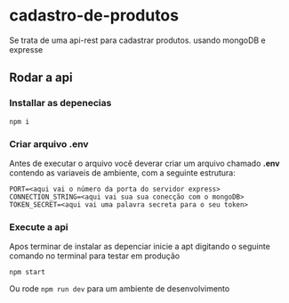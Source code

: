 # cadastro-de-produtos
Se trata de uma api-rest para cadastrar produtos. usando mongoDB e expresse


## Rodar a api
### Installar as depenecias
~~~
npm i 
~~~
### Criar arquivo __.env__
Antes de executar o arquivo você deverar criar um arquivo chamado __.env__
contendo as variaveis de ambiente, com a seguinte estrutura:
~~~
PORT=<aqui vai o número da porta do servidor express>
CONNECTION_STRING=<aqui vai sua sua conecção com o mongoDB>
TOKEN_SECRET=<aqui vai uma palavra secreta para o seu token>

~~~
### Execute a api
Apos terminar de instalar as depenciar inicie a apt digitando
o seguinte comando no terminal para testar em produção
~~~
npm start
~~~
Ou rode ```npm run dev``` para um ambiente de desenvolvimento
